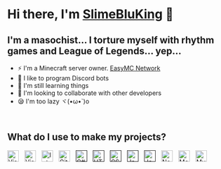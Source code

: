 
# Hi there, I'm [**SlimeBluKing**](https://slimebluking.github.io) 👋
## I'm a masochist... I torture myself with rhythm games and League of Legends... yep...
- ⚡ I'm a Minecraft server owner. [EasyMC Network](https://www.minecraft-italia.net/lista/server/easymc)
- 🤖 I like to program Discord bots
- 💫 I'm still learning things
- 🤝 I'm looking to collaborate with other developers
- 😪 I'm too lazy ヾ(•ω•`)o

<br>

## What do I use to make my projects?
[<img align="left" alt="Visual Studio Code" width="26px" src="https://cdn.jsdelivr.net/gh/devicons/devicon/icons/vscode/vscode-original.svg" style="padding-right:10px;" />](https://code.visualstudio.com/)
[<img align="left" alt="Visual Studio Code" width="26px" src="https://cdn.jsdelivr.net/gh/devicons/devicon/icons/visualstudio/visualstudio-plain.svg" style="padding-right:10px;" />](https://visualstudio.microsoft.com/)
[<img align="left" alt="IntelliJ" width="26px" src="https://upload.wikimedia.org/wikipedia/commons/thumb/9/9c/IntelliJ_IDEA_Icon.svg/1024px-IntelliJ_IDEA_Icon.svg.png" style="padding-right:10px;" />](https://www.jetbrains.com/idea/)
[<img align="left" alt="Git" width="26px" src="https://cdn.jsdelivr.net/gh/devicons/devicon/icons/git/git-original.svg" style="padding-right:10px;" />](https://git-scm.com/)
[<img align="left" alt="C#" width="26px" src="https://cdn.jsdelivr.net/gh/devicons/devicon@latest/icons/csharp/csharp-original.svg" style="padding-right:10px;" />]()
[<img align="left" alt="HTML5" width="26px" src="https://cdn.jsdelivr.net/gh/devicons/devicon/icons/html5/html5-original.svg" style="padding-right:10px;" />]()
[<img align="left" alt="CSS3" width="26px" src="https://cdn.jsdelivr.net/gh/devicons/devicon/icons/css3/css3-original.svg" style="padding-right:10px;" />]()
[<img align="left" alt="JavaScript" width="26px" src="https://cdn.jsdelivr.net/gh/devicons/devicon/icons/javascript/javascript-original.svg" style="padding-right:10px;" />]()
[<img align="left" alt="Java" width="26px" src="https://cdn.jsdelivr.net/gh/devicons/devicon/icons/java/java-original-wordmark.svg" style="padding-right:10px;" />]()
[<img align="left" alt="Node.js" width="26px" src="https://cdn.jsdelivr.net/gh/devicons/devicon/icons/nodejs/nodejs-original.svg" style="padding-right:10px;" />](https://nodejs.org/)
[<img align="left" alt="MongoDB" width="26px" src="https://cdn.jsdelivr.net/gh/devicons/devicon/icons/mongodb/mongodb-original.svg" style="padding-right:10px;" />](https://www.mongodb.com/)
[<img align="left" alt="MySQL" width="26px" src="https://cdn.jsdelivr.net/gh/devicons/devicon/icons/mysql/mysql-original.svg" style="padding-right:10px;" />](https://www.mysql.com/)

